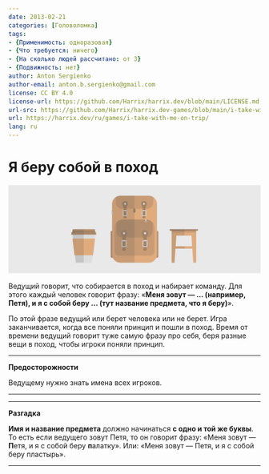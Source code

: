 ```yaml
---
date: 2013-02-21
categories: [Головоломка]
tags:
- {Применимость: одноразовая}
- {Что требуется: ничего}
- {На сколько людей рассчитано: от 3}
- {Подвижность: нет}
author: Anton Sergienko
author-email: anton.b.sergienko@gmail.com
license: CC BY 4.0
license-url: https://github.com/Harrix/harrix.dev/blob/main/LICENSE.md
url-src: https://github.com/Harrix/harrix.dev-games/blob/main/i-take-with-me-on-trip/i-take-with-me-on-trip.md
url: https://harrix.dev/ru/games/i-take-with-me-on-trip/
lang: ru
---
```


# Я беру собой в поход

![Featured image](featured-image.svg)

Ведущий говорит, что собирается в поход и набирает команду. Для этого каждый человек говорит фразу: «**Меня зовут — … (например, Петя), и я с собой беру … (тут название предмета, что я беру)**».

По этой фразе ведущий или берет человека или не берет. Игра заканчивается, когда все поняли принцип и пошли в поход. Время от времени ведущий говорит туже самую фразу про себя, беря разные вещи в поход, чтобы игроки поняли принцип.

---

**Предосторожности** <!-- !warning -->

Ведущему нужно знать имена всех игроков.

---

---

**Разгадка** <!-- !details -->

**Имя и название предмета** должно начинаться **с одно и той же буквы**. То есть если ведущего зовут Петя, то он говорит фразу: «Меня зовут — **П**етя, и я с собой беру **п**алатку». Или: «Меня зовут — Петя, и я с собой беру пластырь».

---
